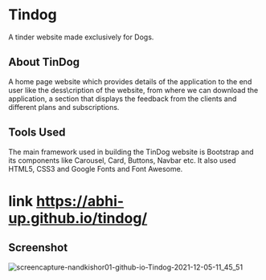 # Tindog

A tinder website made exclusively for Dogs.

## About TinDog

A home page website which provides details of the application to the end user like the dess\cription of the website, from where we can download the application, a section that displays the feedback from the clients and different plans and subscriptions.

## Tools Used

The main framework used in building the TinDog website is Bootstrap and its components like Carousel, Card, Buttons, Navbar etc. It also used HTML5, CSS3 and Google Fonts and Font Awesome.
# link https://abhi-up.github.io/tindog/

## Screenshot

![screencapture-nandkishor01-github-io-Tindog-2021-12-05-11_45_51](https://user-images.githubusercontent.com/80894008/144742266-4cef0206-accf-4748-8020-644e158405cc.png)
